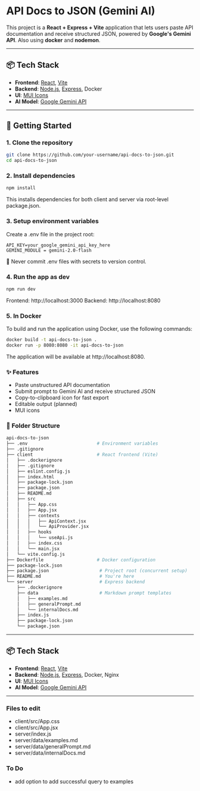 # API Docs to JSON (Gemini AI)

This project is a **React + Express + Vite** application that lets users paste API documentation and receive structured JSON, powered by **Google's Gemini API**. Also using **docker** and **nodemon**.

---

## 📦 Tech Stack

- **Frontend**: [React](https://react.dev/), [Vite](https://vitejs.dev/)
- **Backend**: [Node.js](https://nodejs.org/), [Express](https://expressjs.com/), Docker
- **UI**: [MUI Icons](https://mui.com/material-ui/material-icons/)
- **AI Model**: [Google Gemini API](https://ai.google.dev/)

---

## 🚀 Getting Started

### 1. Clone the repository

```bash
git clone https://github.com/your-username/api-docs-to-json.git
cd api-docs-to-json
```

### 2. Install dependencies
```bash
npm install
```
This installs dependencies for both client and server via root-level package.json.

### 3. Setup environment variables

Create a .env file in the project root:

```
API_KEY=your_google_gemini_api_key_here
GEMINI_MODULE = gemini-2.0-flash
```
🔐 Never commit .env files with secrets to version control.

### 4. Run the app as dev
``` bash
npm run dev
```
Frontend: http://localhost:3000
Backend: http://localhost:8080

### 5. In Docker
To build and run the application using Docker, use the following commands:
```bash
docker build -t api-docs-to-json .
docker run -p 8080:8080 -it api-docs-to-json
```
The application will be available at http://localhost:8080.

### ✨ Features
- Paste unstructured API documentation
- Submit prompt to Gemini AI and receive structured JSON
- Copy-to-clipboard icon for fast export
- Editable output (planned)
- MUI icons

### 📁 Folder Structure
``` bash
api-docs-to-json
├── .env                          # Environment variables
├── .gitignore
├── client                        # React frontend (Vite)
│   ├── .dockerignore
│   ├── .gitignore
│   ├── eslint.config.js
│   ├── index.html
│   ├── package-lock.json
│   ├── package.json
│   ├── README.md
│   ├── src
│   │   ├── App.css
│   │   ├── App.jsx
│   │   ├── contexts
│   │   │   ├── ApiContext.jsx
│   │   │   └── ApiProvider.jsx
│   │   ├── hooks
│   │   │   └── useApi.js
│   │   ├── index.css
│   │   └── main.jsx
│   └── vite.config.js
├── Dockerfile                    # Docker configuration
├── package-lock.json
├── package.json                   # Project root (concurrent setup)
├── README.md                      # You're here
└── server                         # Express backend
    ├── .dockerignore
    ├── data                       # Markdown prompt templates
    │   ├── examples.md
    │   ├── generalPrompt.md
    │   └── internalDocs.md
    ├── index.js
    ├── package-lock.json
    └── package.json
```

---

## 📦 Tech Stack

- **Frontend**: [React](https://react.dev/), [Vite](https://vitejs.dev/)
- **Backend**: [Node.js](https://nodejs.org/), [Express](https://expressjs.com/), Docker, Nginx
- **UI**: [MUI Icons](https://mui.com/material-ui/material-icons/)
- **AI Model**: [Google Gemini API](https://ai.google.dev/)

---

### Files to edit

- client/src/App.css
- client/src/App.jsx
- server/index.js
- server/data/examples.md
- server/data/generalPrompt.md
- server/data/internalDocs.md

### To Do
- add option to add successful query to examples